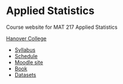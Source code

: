Applied Statistics
==================

Course website for MAT 217 Applied Statistics

[Hanover College](http://www.hanover.edu)

- [Syllabus](syllabus.md)
- [Schedule](schedule.md)
- [Moodle site](https://moodle.hanover.edu/course/view.php?id=228)
- [Book](http://openstaxcollege.org/textbooks/introductory-statistics/get)
- [Datasets](datasets.md)
